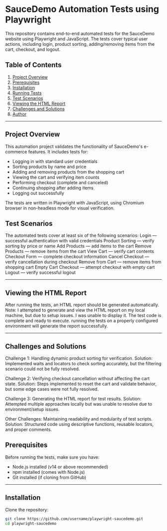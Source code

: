 # SauceDemo Automation Tests using Playwright

This repository contains end-to-end automated tests for the SauceDemo website using Playwright and JavaScript. The tests cover typical user actions, including login, product sorting, adding/removing items from the cart, checkout, and logout.

## Table of Contents
1. [Project Overview](#project-overview)
2. [Prerequisites](#prerequisites)
3. [Installation](#installation)
4. [Running Tests](#running-tests)
5. [Test Scenarios](#test-scenarios)
6. [Viewing the HTML Report](#viewing-the-html-report)
7. [Challenges and Solutions](#challenges-and-solutions)
8. [Author](#author)

---

## Project Overview
This automation project validates the functionality of SauceDemo's e-commerce features. It includes tests for:

- Logging in with standard user credentials
- Sorting products by name and price
- Adding and removing products from the shopping cart
- Viewing the cart and verifying item counts
- Performing checkout (complete and canceled)
- Continuing shopping after adding items
- Logging out successfully

The tests are written in Playwright with JavaScript, using Chromium browser in non-headless mode for visual verification.

## Test Scenarios

The automated tests cover at least six of the following scenarios:
Login — successful authentication with valid credentials
Product Sorting — verify sorting by price or name
Add Products — add items to the cart
Remove Products — remove items from the cart
View Cart — verify cart contents
Checkout Form — complete checkout information
Cancel Checkout — verify cancellation during checkout
Remove from Cart — remove items from shopping cart
Empty Cart Checkout — attempt checkout with empty cart
Logout — verify successful logout
  
---
## Viewing the HTML Report

After running the tests, an HTML report should be generated automatically.
Note: I attempted to generate and view the HTML report on my local machine, but due to setup issues. 
I was unable to display it. The test code is complete and ready to execute.
running the tests on a properly configured environment will generate the report successfully.

  
---
## Challenges and Solutions

Challenge 1: Handling dynamic product sorting for verification.
Solution: Implemented waits and locators to check sorting accurately, but the filtering scenario could not be fully resolved.

Challenge 2: Verifying checkout cancellation without affecting the cart state.
Solution: Steps implemented to reset the cart and validate behavior, but some edge cases were not fully resolved.

Challenge 3: Generating the HTML report for test results.
Solution: Attempted multiple approaches locally but was unable to resolve due to environment/setup issues.

Other Challenges: Maintaining readability and modularity of test scripts.
Solution: Structured code using descriptive functions, reusable locators, and proper comments.  
  
  
  ## Prerequisites
Before running the tests, make sure you have:

- Node.js installed (v14 or above recommended)
- npm installed (comes with Node.js)
- Git installed (if cloning from GitHub)

---

## Installation
Clone the repository:

```bash
git clone https://github.com/username/playwright-saucedemo.git
cd playwright-saucedemo

